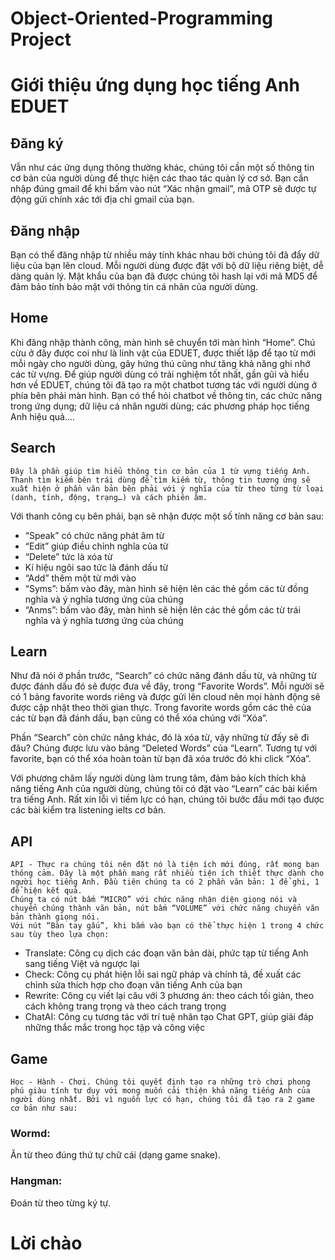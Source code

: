 # Object-Oriented-Programming Project
# Giới thiệu ứng dụng học tiếng Anh EDUET
## Đăng ký
Vẫn như các ứng dụng thông thường khác, chúng tôi cần một số thông tin cơ bản của người dùng để thực hiện các thao tác quản lý cơ sở. Bạn cần nhập đúng gmail để khi bấm vào nút “Xác nhận gmail”, mã OTP sẽ được tự động gửi chính xác tới địa chỉ gmail của bạn.
	
## Đăng nhập
Bạn có thể đăng nhập từ nhiều máy tính khác nhau bởi chúng tôi đã đẩy dữ liệu của bạn lên cloud. Mỗi người dùng được đặt với bộ dữ liệu riêng biệt, dễ dàng quản lý. Mật khẩu của bạn đã được chúng tôi hash lại với mã MD5 để đảm bảo tính bảo mật với thông tin cá nhân của người dùng.


## Home
	
Khi đăng nhập thành công, màn hình sẽ chuyển tới màn hình “Home”. Chú cừu ở đây được coi như là linh vật của EDUET, được thiết lập để tạo từ mới mỗi ngày cho người dùng, gây hứng thú cũng như tăng khả năng ghi nhớ các từ vựng. 
Để giúp người dùng có trải nghiệm tốt nhất, gần gũi và hiểu hơn về EDUET, chúng tôi đã tạo ra một chatbot tương tác với người dùng ở phía bên phải màn hình. Bạn có thể hỏi chatbot về thông tin, các chức năng trong ứng dụng; dữ liệu cá nhân người dùng; các phương pháp học tiếng Anh hiệu quả….
	
## Search
	
	Đây là phần giúp tìm hiểu thông tin cơ bản của 1 từ vựng tiếng Anh. Thanh tìm kiếm bên trái dùng để tìm kiếm từ, thông tin tương ứng sẽ xuất hiện ở phần văn bản bên phải với ý nghĩa của từ theo từng từ loại (danh, tính, động, trạng…) và cách phiên âm. 
Với thanh công cụ bên phải, bạn sẽ nhận được một số tính năng cơ bản sau:
+ “Speak” có chức năng phát âm từ
+ “Edit” giúp điều chỉnh nghĩa của từ
+ “Delete” tức là xóa từ
+ Kí hiệu ngôi sao tức là đánh dấu từ
+ “Add” thêm một từ mới vào
+ “Syms”: bấm vào đây, màn hình sẽ hiện lên các thẻ gồm các từ đồng nghĩa và ý nghĩa tương ứng của chúng
+ “Anms”: bấm vào đây, màn hình sẽ hiện lên các thẻ gồm các từ trái nghĩa và ý nghĩa tương ứng của chúng

## Learn
Như đã nói ở phần trước, “Search” có chức năng đánh dấu từ, và những từ được đánh dấu đó sẽ được đưa về đây, trong “Favorite Words”. Mỗi người sẽ có 1 bảng favorite words riêng và được gửi lên cloud nên mọi hành động sẽ được cập nhật theo thời gian thực. Trong favorite words gồm các thẻ của các từ bạn đã đánh dấu, bạn cũng có thể xóa chúng với “Xóa”.

Phần “Search” còn chức năng khác, đó là xóa từ, vậy những từ đấy sẽ đi đâu? Chúng được lưu vào bảng “Deleted Words” của “Learn”. Tương tự với favorite, bạn có thể xóa hoàn toàn từ bạn đã xóa trước đó khi click “Xóa”.

Với phương châm lấy người dùng làm trung tâm, đảm bảo kích thích khả năng tiếng Anh của người dùng, chúng tôi có đặt vào “Learn” các bài kiểm tra tiếng Anh. Rất xin lỗi vì tiềm lực có hạn, chúng tôi bước đầu mới tạo được các bài kiểm tra listening ielts cơ bản.


## API
	API - Thực ra chúng tôi nên đặt nó là tiện ích mới đúng, rất mong bạn thông cảm. Đây là một phần mang rất nhiều tiện ích thiết thực dành cho người học tiếng Anh. Đầu tiên chúng ta có 2 phần văn bản: 1 để ghi, 1 để hiện kết quả. 
	Chúng ta có nút bấm “MICRO” với chức năng nhận diện giọng nói và chuyển chúng thành văn bản, nút bấm “VOLUME” với chức năng chuyển văn bản thành giọng nói.
	Với nút “Bàn tay gấu”, khi bấm vào bạn có thể thực hiện 1 trong 4 chức sau tùy theo lựa chọn:
+ Translate: Công cụ dịch các đoạn văn bản dài, phức tạp từ tiếng Anh sang tiếng Việt và ngược lại
+ Check: Công cụ phát hiện lỗi sai ngữ pháp và chính tả, đề xuất các chỉnh sửa thích hợp cho đoạn văn tiếng Anh của bạn
+ Rewrite: Công cụ viết lại câu với 3 phương án: theo cách tối giản, theo cách không trang trọng và theo cách trang trọng
+ ChatAI: Công cụ tương tác với trí tuệ nhân tạo Chat GPT, giúp giải đáp những thắc mắc trong học tập và công việc
	
## Game
	Học - Hành - Chơi. Chúng tôi quyết định tạo ra những trò chơi phong phú giàu tính tư duy với mong muốn cải thiện khả năng tiếng Anh của người dùng nhất. Bởi vì nguồn lực có hạn, chúng tôi đã tạo ra 2 game cơ bản như sau:
### Wormd: 
Ăn từ theo đúng thứ tự chữ cái (dạng game snake).

### Hangman: 
Đoán từ theo từng ký tự.
	
# Lời chào
